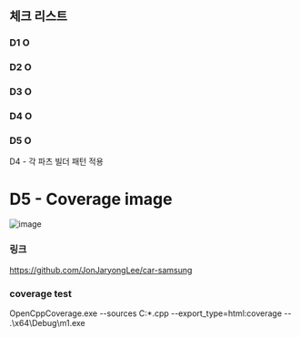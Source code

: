 ## 체크 리스트
### D1 O
### D2 O
### D3 O
### D4 O
### D5 O

D4 - 각 파츠 빌더 패턴 적용

# D5 - Coverage image 
![image](https://github.com/user-attachments/assets/e74fd64d-97ae-4e12-81ce-815db54f94fe)


### 링크
https://github.com/JonJaryongLee/car-samsung

### coverage test
OpenCppCoverage.exe --sources C:*.cpp --export_type=html:coverage -- .\x64\Debug\m1.exe
